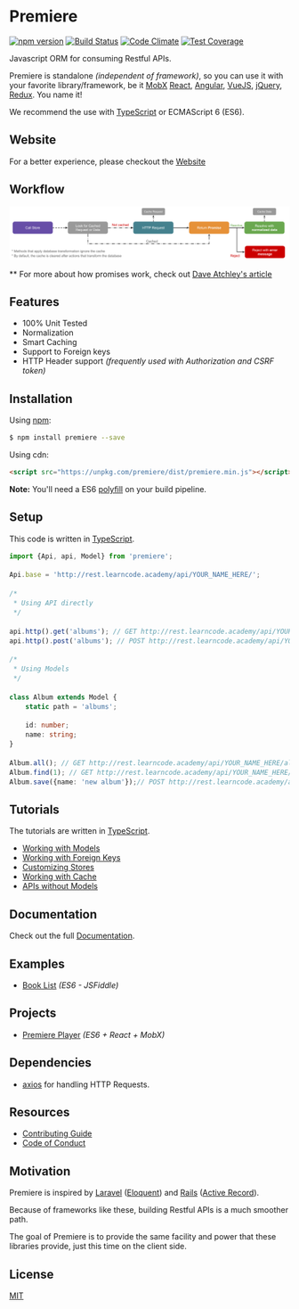 # Premiere

[![npm version](https://img.shields.io/npm/v/premiere.svg)](https://www.npmjs.org/package/premiere)
[![Build Status](https://travis-ci.org/pedsmoreira/premiere.svg?branch=master)](https://travis-ci.org/pedsmoreira/premiere)
[![Code Climate](https://codeclimate.com/github/pedsmoreira/premiere/badges/gpa.svg)](https://codeclimate.com/github/pedsmoreira/premiere)
[![Test Coverage](https://codeclimate.com/github/pedsmoreira/premiere/badges/coverage.svg)](https://codeclimate.com/github/pedsmoreira/premiere/coverage)

Javascript ORM for consuming Restful APIs.

Premiere is standalone _(independent of framework)_, so you can use it with your favorite library/framework, be it
[MobX](https://mobxjs.github.io/mobx/)
[React](https://facebook.github.io/react/),
[Angular](https://angularjs.org/),
[VueJS](https://vuejs.org/),
[jQuery](https://jquery.com/),
[Redux](http://redux.js.org/). You name it!

We recommend the use with [TypeScript](http://typescriptlang.org/) or ECMAScript 6 (ES6).

## Website
For a better experience, please checkout the [Website](http://pedsmoreira.github.io/premiere)

## Workflow
![Workflow](assets/workflow.png)

** For more about how promises work, check out [Dave Atchley's article](http://www.datchley.name/es6-promises/)

## Features
- 100% Unit Tested
- Normalization
- Smart Caching
- Support to Foreign keys
- HTTP Header support _(frequently used with Authorization and CSRF token)_

## Installation

Using [npm](http://npmjs.com/):

```bash
$ npm install premiere --save
```

Using cdn:

```html
<script src="https://unpkg.com/premiere/dist/premiere.min.js"></script>
```

**Note:** You'll need a ES6 [polyfill](https://babeljs.io/docs/usage/polyfill/) on your build pipeline.

## Setup

This code is written in [TypeScript](http://typescriptlang.org/).

```typescript
import {Api, api, Model} from 'premiere';

Api.base = 'http://rest.learncode.academy/api/YOUR_NAME_HERE/';

/*
 * Using API directly
 */

api.http().get('albums'); // GET http://rest.learncode.academy/api/YOUR_NAME_HERE/albums
api.http().post('albums'); // POST http://rest.learncode.academy/api/YOUR_NAME_HERE/albums

/*
 * Using Models
 */

class Album extends Model {
    static path = 'albums';
    
    id: number;
    name: string;
}

Album.all(); // GET http://rest.learncode.academy/api/YOUR_NAME_HERE/albums
Album.find(1); // GET http://rest.learncode.academy/api/YOUR_NAME_HERE/albums/1
Album.save({name: 'new album'});// POST http://rest.learncode.academy/api/YOUR_NAME_HERE/albums
``` 

## Tutorials

The tutorials are written in [TypeScript](http://typescriptlang.org/). 

- [Working with Models](./tutorials/model.md)
- [Working with Foreign Keys](./tutorials/model-fk.md)
- [Customizing Stores](./tutorials/store.md)
- [Working with Cache](./tutorials/cache.md)
- [APIs without Models](./tutorials/api.md)

## Documentation

Check out the full [Documentation](http://pedsmoreira.github.io/premiere/documentation).

## Examples
- [Book List](http://jsfiddle.net/pedsmoreira/fqLuvjr1/) _(ES6 - JSFiddle)_

## Projects
- [Premiere Player](https://github.com/pedsmoreira/premiere-player) _(ES6 + React + MobX)_

## Dependencies

- [axios](https://github.com/mzabriskie/axios) for handling HTTP Requests.

## Resources

- [Contributing Guide](./CONTRIBUTING.md)
- [Code of Conduct](./CODE_OF_CONDUCT.md)

## Motivation

Premiere is inspired by
[Laravel](https://laravel.com/)
([Eloquent](https://laravel.com/docs/master/eloquent)) and
[Rails](http://rubyonrails.org/)
([Active Record](http://guides.rubyonrails.org/active_record_basics.html)).

Because of frameworks like these, building Restful APIs is a much smoother path.

The goal of Premiere is to provide the same facility and power that these libraries provide, just this time on the client side.

## License

[MIT](./LICENSE.md)
